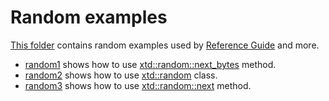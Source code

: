 # Random examples

[This folder](.) contains random examples used by [Reference Guide](https://codedocs.xyz/gammasoft71/xtd/) and more.

* [random1](random1/README.md) shows how to use [xtd::random::next_bytes](../../../src/xtd.core/include/xtd/random.h) method.
* [random2](random2/README.md) shows how to use [xtd::random](../../../src/xtd.core/include/xtd/random.h) class.
* [random3](random3/README.md) shows how to use [xtd::random::next](../../../src/xtd.core/include/xtd/random.h) method.
